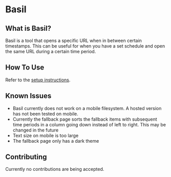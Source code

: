 # Basil

## What is Basil?

Basil is a tool that opens a specific URL when in between certain timestamps. This can be useful for when you have a set schedule and open the same URL during a certain time period.

## How To Use

Refer to the [setup instructions](docs/SETUP.md).

## Known Issues

- Basil currently does not work on a mobile filesystem. A hosted version has not been tested on mobile.
- Currently the fallback page sorts the fallback items with subsequent time periods in a column going down instead of left to right. This may be changed in the future
- Text size on mobile is too large
- The fallback page only has a dark theme

## Contributing

Currently no contributions are being accepted.
